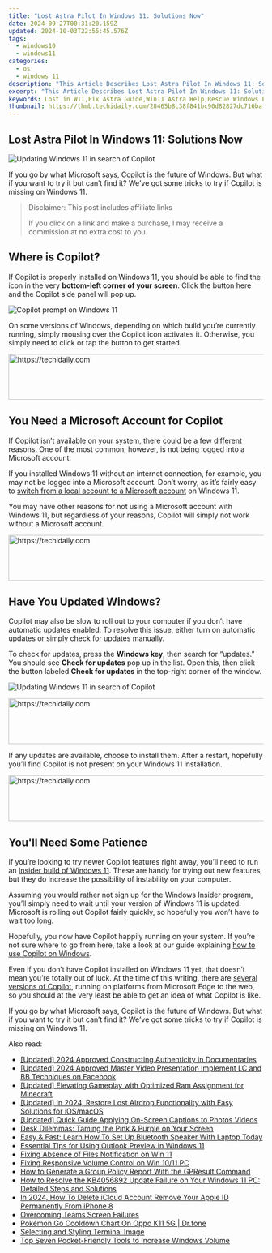 ```yaml
---
title: "Lost Astra Pilot In Windows 11: Solutions Now"
date: 2024-09-27T00:31:20.159Z
updated: 2024-10-03T22:55:45.576Z
tags:
  - windows10
  - windows11
categories:
  - os
  - windows 11
description: "This Article Describes Lost Astra Pilot In Windows 11: Solutions Now"
excerpt: "This Article Describes Lost Astra Pilot In Windows 11: Solutions Now"
keywords: Lost in W11,Fix Astra Guide,Win11 Astra Help,Rescue Windows Pilot,Fix W11 Astra Glitch,Solve Astra Error,Recover Lost Astra
thumbnail: https://thmb.techidaily.com/28465b8c38f841bc90d82827dc716baf4b925631d4d6cc6877470968ff1a65ec.jpg
---
```


## Lost Astra Pilot In Windows 11: Solutions Now

![Updating Windows 11 in search of Copilot](https://static1.makeuseofimages.com/wordpress/wp-content/uploads/2024/03/updating-windows-11-in-search-of-copilot.jpg)

 If you go by what Microsoft says, Copilot is the future of Windows. But what if you want to try it but can’t find it? We’ve got some tricks to try if Copilot is missing on Windows 11\.

>  Disclaimer: This post includes affiliate links
>
>  If you click on a link and make a purchase, I may receive a commission at no extra cost to you.
>

## Where is Copilot?

 If Copilot is properly installed on Windows 11, you should be able to find the icon in the very **bottom-left corner of your screen**. Click the button here and the Copilot side panel will pop up.

![Copilot prompt on Windows 11](https://static1.makeuseofimages.com/wordpress/wp-content/uploads/2024/03/copilot-prompt-on-windows-11.jpg)

 On some versions of Windows, depending on which build you’re currently running, simply mousing over the Copilot icon activates it. Otherwise, you simply need to click or tap the button to get started.

<!-- affiliate ads begin -->
<a href="https://appsumo.8odi.net/c/5597632/2118322/7443" target="_top" id="2118322">
  <img src="//a.impactradius-go.com/display-ad/7443-2118322" border="0" alt="https://techidaily.com" width="728" height="90"/>
</a>
<img height="0" width="0" src="https://appsumo.8odi.net/i/5597632/2118322/7443" style="position:absolute;visibility:hidden;" border="0" />
<!-- affiliate ads end -->

## You Need a Microsoft Account for Copilot

 If Copilot isn’t available on your system, there could be a few different reasons. One of the most common, however, is not being logged into a Microsoft account.

 If you installed Windows 11 without an internet connection, for example, you may not be logged into a Microsoft account. Don’t worry, as it’s fairly easy to [switch from a local account to a Microsoft account](https://www.makeuseof.com/windows-switch-local-account-to-microsoft-account/) on Windows 11\.

 You may have other reasons for not using a Microsoft account with Windows 11, but regardless of your reasons, Copilot will simply not work without a Microsoft account.

<!-- affiliate ads begin -->
<a href="https://aligracehair.sjv.io/c/5597632/1918719/19272" target="_top" id="1918719">
  <img src="//a.impactradius-go.com/display-ad/19272-1918719" border="0" alt="https://techidaily.com" width="728" height="90"/>
</a>
<img height="0" width="0" src="https://aligracehair.sjv.io/i/5597632/1918719/19272" style="position:absolute;visibility:hidden;" border="0" />
<!-- affiliate ads end -->

## Have You Updated Windows?

 Copilot may also be slow to roll out to your computer if you don’t have automatic updates enabled. To resolve this issue, either turn on automatic updates or simply check for updates manually.

 To check for updates, press the **Windows key**, then search for “updates.” You should see **Check for updates** pop up in the list. Open this, then click the button labeled **Check for updates** in the top-right corner of the window.

![Updating Windows 11 in search of Copilot](https://static1.makeuseofimages.com/wordpress/wp-content/uploads/2024/03/updating-windows-11-in-search-of-copilot.jpg)

<!-- affiliate ads begin -->
<a href="https://appsumo.8odi.net/c/5597632/2049364/7443" target="_top" id="2049364">
  <img src="//a.impactradius-go.com/display-ad/7443-2049364" border="0" alt="https://techidaily.com" width="728" height="90"/>
</a>
<img height="0" width="0" src="https://appsumo.8odi.net/i/5597632/2049364/7443" style="position:absolute;visibility:hidden;" border="0" />
<!-- affiliate ads end -->

 If any updates are available, choose to install them. After a restart, hopefully you’ll find Copilot is not present on your Windows 11 installation.

<!-- affiliate ads begin -->
<a href="https://appsumo.8odi.net/c/5597632/2068425/7443" target="_top" id="2068425">
  <img src="//a.impactradius-go.com/display-ad/7443-2068425" border="0" alt="https://techidaily.com" width="728" height="90"/>
</a>
<img height="0" width="0" src="https://appsumo.8odi.net/i/5597632/2068425/7443" style="position:absolute;visibility:hidden;" border="0" />
<!-- affiliate ads end -->

## You'll Need Some Patience

 If you’re looking to try newer Copilot features right away, you’ll need to run an [Insider build of Windows 11](https://www.makeuseof.com/windows-11-insider-program-join/). These are handy for trying out new features, but they do increase the possibility of instability on your computer.

 Assuming you would rather not sign up for the Windows Insider program, you’ll simply need to wait until your version of Windows 11 is updated. Microsoft is rolling out Copilot fairly quickly, so hopefully you won’t have to wait too long.

 Hopefully, you now have Copilot happily running on your system. If you’re not sure where to go from here, take a look at our guide explaining [how to use Copilot on Windows](https://www.makeuseof.com/what-is-microsoft-365-copilot/).

 Even if you don’t have Copilot installed on Windows 11 yet, that doesn’t mean you’re totally out of luck. At the time of this writing, there are [several versions of Copilot](https://www.makeuseof.com/microsoft-ai-copilot-which-you-should-use/), running on platforms from Microsoft Edge to the web, so you should at the very least be able to get an idea of what Copilot is like.

 If you go by what Microsoft says, Copilot is the future of Windows. But what if you want to try it but can’t find it? We’ve got some tricks to try if Copilot is missing on Windows 11\.

<ins class="adsbygoogle"
      style="display:block"
      data-ad-client="ca-pub-7571918770474297"
      data-ad-slot="8358498916"
      data-ad-format="auto"
      data-full-width-responsive="true"></ins>
    

<span class="atpl-alsoreadstyle">Also read:</span>
<div><ul>
<li><a href="https://fox-boxes.techidaily.com/updated-2024-approved-constructing-authenticity-in-documentaries/"><u>[Updated] 2024 Approved Constructing Authenticity in Documentaries</u></a></li>
<li><a href="https://facebook-video-content.techidaily.com/updated-2024-approved-master-video-presentation-implement-lc-and-bb-techniques-on-facebook/"><u>[Updated] 2024 Approved Master Video Presentation Implement LC and BB Techniques on Facebook</u></a></li>
<li><a href="https://visual-screen-recording.techidaily.com/updated-elevating-gameplay-with-optimized-ram-assignment-for-minecraft/"><u>[Updated] Elevating Gameplay with Optimized Ram Assignment for Minecraft</u></a></li>
<li><a href="https://article-posts.techidaily.com/updated-in-2024-restore-lost-airdrop-functionality-with-easy-solutions-for-iosmacos/"><u>[Updated] In 2024, Restore Lost Airdrop Functionality with Easy Solutions for iOS/macOS</u></a></li>
<li><a href="https://vp-tips.techidaily.com/updated-quick-guide-applying-on-screen-captions-to-photos-videos/"><u>[Updated] Quick Guide Applying On-Screen Captions to Photos Videos</u></a></li>
<li><a href="https://win11-tips.techidaily.com/desk-dilemmas-taming-the-pink-and-purple-on-your-screen/"><u>Desk Dilemmas: Taming the Pink & Purple on Your Screen</u></a></li>
<li><a href="https://tech-revival.techidaily.com/easy-and-fast-learn-how-to-set-up-bluetooth-speaker-with-laptop-today/"><u>Easy & Fast: Learn How To Set Up Bluetooth Speaker With Laptop Today</u></a></li>
<li><a href="https://win11-tips.techidaily.com/essential-tips-for-using-outlook-preview-in-windows-11/"><u>Essential Tips for Using Outlook Preview in Windows 11</u></a></li>
<li><a href="https://win11-tips.techidaily.com/fixing-absence-of-files-notification-on-win-11/"><u>Fixing Absence of Files Notification on Win 11</u></a></li>
<li><a href="https://win11-tips.techidaily.com/fixing-responsive-volume-control-on-win-1011-pc/"><u>Fixing Responsive Volume Control on Win 10/11 PC</u></a></li>
<li><a href="https://win11-tips.techidaily.com/how-to-generate-a-group-policy-report-with-the-gpresult-command/"><u>How to Generate a Group Policy Report With the GPResult Command</u></a></li>
<li><a href="https://win-howtos.techidaily.com/how-to-resolve-the-kb4056892-update-failure-on-your-windows-11-pc-detailed-steps-and-solutions/"><u>How to Resolve the KB4056892 Update Failure on Your Windows 11 PC: Detailed Steps and Solutions</u></a></li>
<li><a href="https://apple-account.techidaily.com/in-2024-how-to-delete-icloud-account-remove-your-apple-id-permanently-from-iphone-8-by-drfone-ios/"><u>In 2024, How To Delete iCloud Account Remove Your Apple ID Permanently From iPhone 8</u></a></li>
<li><a href="https://win11-tips.techidaily.com/overcoming-teams-screen-failures/"><u>Overcoming Teams Screen Failures</u></a></li>
<li><a href="https://android-pokemon-go.techidaily.com/pokemon-go-cooldown-chart-on-oppo-k11-5g-drfone-by-drfone-virtual-android/"><u>Pokémon Go Cooldown Chart On Oppo K11 5G | Dr.fone</u></a></li>
<li><a href="https://win11-tips.techidaily.com/selecting-and-styling-terminal-image/"><u>Selecting and Styling Terminal Image</u></a></li>
<li><a href="https://win11-tips.techidaily.com/top-seven-pocket-friendly-tools-to-increase-windows-volume/"><u>Top Seven Pocket-Friendly Tools to Increase Windows Volume</u></a></li>
</ul></div>

